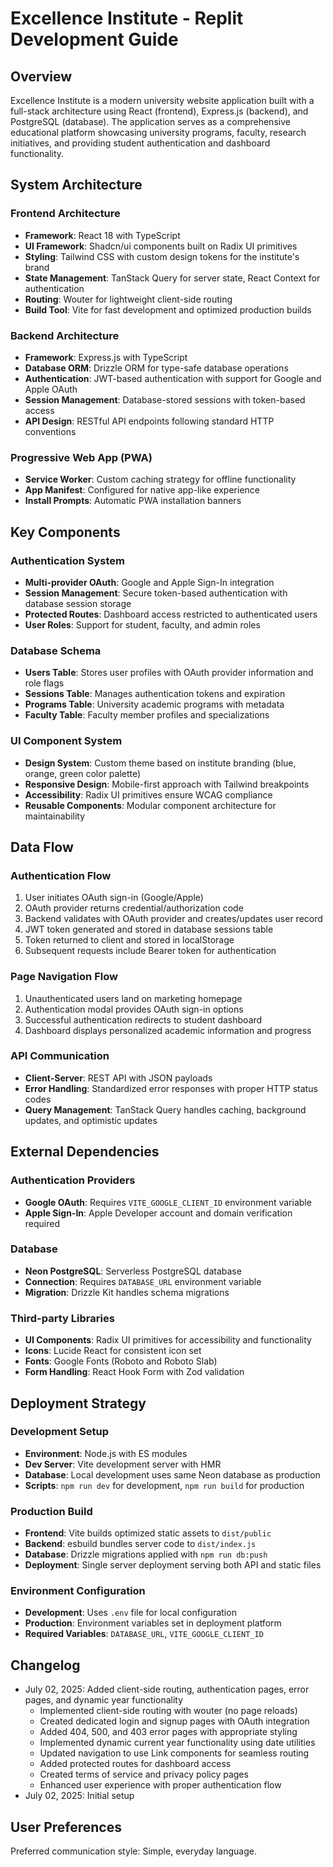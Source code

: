 # Excellence Institute - Replit Development Guide

## Overview

Excellence Institute is a modern university website application built with a full-stack architecture using React (frontend), Express.js (backend), and PostgreSQL (database). The application serves as a comprehensive educational platform showcasing university programs, faculty, research initiatives, and providing student authentication and dashboard functionality.

## System Architecture

### Frontend Architecture
- **Framework**: React 18 with TypeScript
- **UI Framework**: Shadcn/ui components built on Radix UI primitives
- **Styling**: Tailwind CSS with custom design tokens for the institute's brand
- **State Management**: TanStack Query for server state, React Context for authentication
- **Routing**: Wouter for lightweight client-side routing
- **Build Tool**: Vite for fast development and optimized production builds

### Backend Architecture
- **Framework**: Express.js with TypeScript
- **Database ORM**: Drizzle ORM for type-safe database operations
- **Authentication**: JWT-based authentication with support for Google and Apple OAuth
- **Session Management**: Database-stored sessions with token-based access
- **API Design**: RESTful API endpoints following standard HTTP conventions

### Progressive Web App (PWA)
- **Service Worker**: Custom caching strategy for offline functionality
- **App Manifest**: Configured for native app-like experience
- **Install Prompts**: Automatic PWA installation banners

## Key Components

### Authentication System
- **Multi-provider OAuth**: Google and Apple Sign-In integration
- **Session Management**: Secure token-based authentication with database session storage
- **Protected Routes**: Dashboard access restricted to authenticated users
- **User Roles**: Support for student, faculty, and admin roles

### Database Schema
- **Users Table**: Stores user profiles with OAuth provider information and role flags
- **Sessions Table**: Manages authentication tokens and expiration
- **Programs Table**: University academic programs with metadata
- **Faculty Table**: Faculty member profiles and specializations

### UI Component System
- **Design System**: Custom theme based on institute branding (blue, orange, green color palette)
- **Responsive Design**: Mobile-first approach with Tailwind breakpoints
- **Accessibility**: Radix UI primitives ensure WCAG compliance
- **Reusable Components**: Modular component architecture for maintainability

## Data Flow

### Authentication Flow
1. User initiates OAuth sign-in (Google/Apple)
2. OAuth provider returns credential/authorization code
3. Backend validates with OAuth provider and creates/updates user record
4. JWT token generated and stored in database sessions table
5. Token returned to client and stored in localStorage
6. Subsequent requests include Bearer token for authentication

### Page Navigation Flow
1. Unauthenticated users land on marketing homepage
2. Authentication modal provides OAuth sign-in options
3. Successful authentication redirects to student dashboard
4. Dashboard displays personalized academic information and progress

### API Communication
- **Client-Server**: REST API with JSON payloads
- **Error Handling**: Standardized error responses with proper HTTP status codes
- **Query Management**: TanStack Query handles caching, background updates, and optimistic updates

## External Dependencies

### Authentication Providers
- **Google OAuth**: Requires `VITE_GOOGLE_CLIENT_ID` environment variable
- **Apple Sign-In**: Apple Developer account and domain verification required

### Database
- **Neon PostgreSQL**: Serverless PostgreSQL database
- **Connection**: Requires `DATABASE_URL` environment variable
- **Migration**: Drizzle Kit handles schema migrations

### Third-party Libraries
- **UI Components**: Radix UI primitives for accessibility and functionality
- **Icons**: Lucide React for consistent icon set
- **Fonts**: Google Fonts (Roboto and Roboto Slab)
- **Form Handling**: React Hook Form with Zod validation

## Deployment Strategy

### Development Setup
- **Environment**: Node.js with ES modules
- **Dev Server**: Vite development server with HMR
- **Database**: Local development uses same Neon database as production
- **Scripts**: `npm run dev` for development, `npm run build` for production

### Production Build
- **Frontend**: Vite builds optimized static assets to `dist/public`
- **Backend**: esbuild bundles server code to `dist/index.js`
- **Database**: Drizzle migrations applied with `npm run db:push`
- **Deployment**: Single server deployment serving both API and static files

### Environment Configuration
- **Development**: Uses `.env` file for local configuration
- **Production**: Environment variables set in deployment platform
- **Required Variables**: `DATABASE_URL`, `VITE_GOOGLE_CLIENT_ID`

## Changelog

- July 02, 2025: Added client-side routing, authentication pages, error pages, and dynamic year functionality
  - Implemented client-side routing with wouter (no page reloads)
  - Created dedicated login and signup pages with OAuth integration
  - Added 404, 500, and 403 error pages with appropriate styling
  - Implemented dynamic current year functionality using date utilities
  - Updated navigation to use Link components for seamless routing
  - Added protected routes for dashboard access
  - Created terms of service and privacy policy pages
  - Enhanced user experience with proper authentication flow
- July 02, 2025: Initial setup

## User Preferences

Preferred communication style: Simple, everyday language.